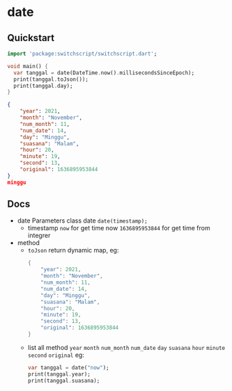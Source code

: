# date

## Quickstart
```dart
import 'package:switchscript/switchscript.dart';

void main() {
  var tanggal = date(DateTime.now().millisecondsSinceEpoch);
  print(tanggal.toJson());
  print(tanggal.day);
}
```

```json
{
    "year": 2021, 
    "month": "November", 
    "num_month": 11, 
    "num_date": 14, 
    "day": "Minggu", 
    "suasana": "Malam", 
    "hour": 20, 
    "minute": 19, 
    "second": 13, 
    "original": 1636895953844
}
minggu
```

## Docs

- date
    Parameters class date
    ```date(timestamp);```
    - timestamp
     ```now``` for get time now
     ```1636895953844``` for get time from integrer
- method
    - ```toJson```
        return dynamic map, eg:
        ```dart
        {
            "year": 2021, 
            "month": "November", 
            "num_month": 11, 
            "num_date": 14, 
            "day": "Minggu", 
            "suasana": "Malam", 
            "hour": 20, 
            "minute": 19, 
            "second": 13, 
            "original": 1636895953844
        }
        ```
    - list all method
        ```year``` ```month``` ```num_month``` ```num_date``` ```day``` ```suasana``` ```hour``` ```minute``` ```second``` ```original``` eg:
        <br>
        ```dart
        var tanggal = date("now");
        print(tanggal.year);
        print(tanggal.suasana);
        ```
